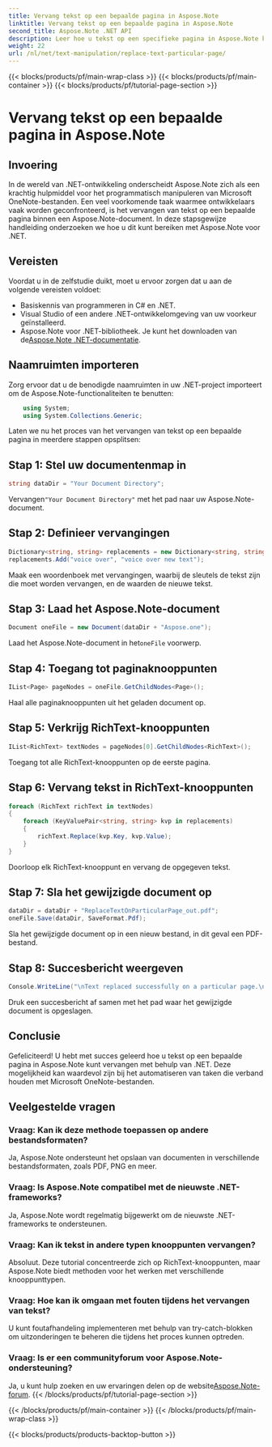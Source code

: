 ```yaml
---
title: Vervang tekst op een bepaalde pagina in Aspose.Note
linktitle: Vervang tekst op een bepaalde pagina in Aspose.Note
second_title: Aspose.Note .NET API
description: Leer hoe u tekst op een specifieke pagina in Aspose.Note kunt vervangen met behulp van .NET. Volg onze stapsgewijze handleiding voor efficiënte tekstmanipulatie.
weight: 22
url: /nl/net/text-manipulation/replace-text-particular-page/
---
```


{{< blocks/products/pf/main-wrap-class >}}
{{< blocks/products/pf/main-container >}}
{{< blocks/products/pf/tutorial-page-section >}}

# Vervang tekst op een bepaalde pagina in Aspose.Note

## Invoering
In de wereld van .NET-ontwikkeling onderscheidt Aspose.Note zich als een krachtig hulpmiddel voor het programmatisch manipuleren van Microsoft OneNote-bestanden. Een veel voorkomende taak waarmee ontwikkelaars vaak worden geconfronteerd, is het vervangen van tekst op een bepaalde pagina binnen een Aspose.Note-document. In deze stapsgewijze handleiding onderzoeken we hoe u dit kunt bereiken met Aspose.Note voor .NET.
## Vereisten
Voordat u in de zelfstudie duikt, moet u ervoor zorgen dat u aan de volgende vereisten voldoet:
- Basiskennis van programmeren in C# en .NET.
- Visual Studio of een andere .NET-ontwikkelomgeving van uw voorkeur geïnstalleerd.
-  Aspose.Note voor .NET-bibliotheek. Je kunt het downloaden van de[Aspose.Note .NET-documentatie](https://reference.aspose.com/note/net/).
## Naamruimten importeren
Zorg ervoor dat u de benodigde naamruimten in uw .NET-project importeert om de Aspose.Note-functionaliteiten te benutten:
```csharp
    using System;
    using System.Collections.Generic;
```
Laten we nu het proces van het vervangen van tekst op een bepaalde pagina in meerdere stappen opsplitsen:
## Stap 1: Stel uw documentenmap in
```csharp
string dataDir = "Your Document Directory";
```
 Vervangen`"Your Document Directory"` met het pad naar uw Aspose.Note-document.
## Stap 2: Definieer vervangingen
```csharp
Dictionary<string, string> replacements = new Dictionary<string, string>();
replacements.Add("voice over", "voice over new text");
```
Maak een woordenboek met vervangingen, waarbij de sleutels de tekst zijn die moet worden vervangen, en de waarden de nieuwe tekst.
## Stap 3: Laad het Aspose.Note-document
```csharp
Document oneFile = new Document(dataDir + "Aspose.one");
```
 Laad het Aspose.Note-document in het`oneFile` voorwerp.
## Stap 4: Toegang tot paginaknooppunten
```csharp
IList<Page> pageNodes = oneFile.GetChildNodes<Page>();
```
Haal alle paginaknooppunten uit het geladen document op.
## Stap 5: Verkrijg RichText-knooppunten
```csharp
IList<RichText> textNodes = pageNodes[0].GetChildNodes<RichText>();
```
Toegang tot alle RichText-knooppunten op de eerste pagina.
## Stap 6: Vervang tekst in RichText-knooppunten
```csharp
foreach (RichText richText in textNodes)
{
    foreach (KeyValuePair<string, string> kvp in replacements)
    {
        richText.Replace(kvp.Key, kvp.Value);
    }
}
```
Doorloop elk RichText-knooppunt en vervang de opgegeven tekst.
## Stap 7: Sla het gewijzigde document op
```csharp
dataDir = dataDir + "ReplaceTextOnParticularPage_out.pdf";
oneFile.Save(dataDir, SaveFormat.Pdf);
```
Sla het gewijzigde document op in een nieuw bestand, in dit geval een PDF-bestand.
## Stap 8: Succesbericht weergeven
```csharp
Console.WriteLine("\nText replaced successfully on a particular page.\nFile saved at " + dataDir);
```
Druk een succesbericht af samen met het pad waar het gewijzigde document is opgeslagen.
## Conclusie
Gefeliciteerd! U hebt met succes geleerd hoe u tekst op een bepaalde pagina in Aspose.Note kunt vervangen met behulp van .NET. Deze mogelijkheid kan waardevol zijn bij het automatiseren van taken die verband houden met Microsoft OneNote-bestanden.
## Veelgestelde vragen
### Vraag: Kan ik deze methode toepassen op andere bestandsformaten?
Ja, Aspose.Note ondersteunt het opslaan van documenten in verschillende bestandsformaten, zoals PDF, PNG en meer.
### Vraag: Is Aspose.Note compatibel met de nieuwste .NET-frameworks?
Ja, Aspose.Note wordt regelmatig bijgewerkt om de nieuwste .NET-frameworks te ondersteunen.
### Vraag: Kan ik tekst in andere typen knooppunten vervangen?
Absoluut. Deze tutorial concentreerde zich op RichText-knooppunten, maar Aspose.Note biedt methoden voor het werken met verschillende knooppunttypen.
### Vraag: Hoe kan ik omgaan met fouten tijdens het vervangen van tekst?
U kunt foutafhandeling implementeren met behulp van try-catch-blokken om uitzonderingen te beheren die tijdens het proces kunnen optreden.
### Vraag: Is er een communityforum voor Aspose.Note-ondersteuning?
 Ja, u kunt hulp zoeken en uw ervaringen delen op de website[Aspose.Note-forum](https://forum.aspose.com/c/note/28).
{{< /blocks/products/pf/tutorial-page-section >}}

{{< /blocks/products/pf/main-container >}}
{{< /blocks/products/pf/main-wrap-class >}}

{{< blocks/products/products-backtop-button >}}
